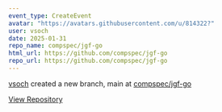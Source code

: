```yaml
---
event_type: CreateEvent
avatar: "https://avatars.githubusercontent.com/u/814322?"
user: vsoch
date: 2025-01-31
repo_name: compspec/jgf-go
html_url: https://github.com/compspec/jgf-go
repo_url: https://github.com/compspec/jgf-go
---
```


<a href='https://github.com/vsoch' target='_blank'>vsoch</a> created a new branch, main at <a href='https://github.com/compspec/jgf-go' target='_blank'>compspec/jgf-go</a>

<a href='https://github.com/compspec/jgf-go' target='_blank'>View Repository</a>